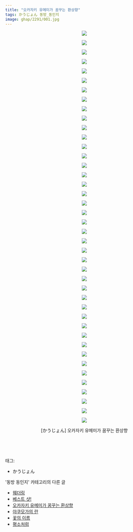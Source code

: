 ```yaml
---
title: "오카자키 유메미가 꿈꾸는 환상향"
tags: かうじょん 동방_동인지
image: ghap/2291/001.jpg
---
```

<div class="article">
<p style="text-align: center; clear: none; float: none;"><img src="{{ site.nasurl }}/ghap/2291/001.jpg"/></p>
<p style="text-align: center; clear: none; float: none;"><img src="{{ site.nasurl }}/ghap/2291/002.jpg"/></p>
<p style="text-align: center; clear: none; float: none;"><img src="{{ site.nasurl }}/ghap/2291/003.jpg"/></p>
<p style="text-align: center; clear: none; float: none;"><img src="{{ site.nasurl }}/ghap/2291/004.jpg"/></p>
<p style="text-align: center; clear: none; float: none;"><img src="{{ site.nasurl }}/ghap/2291/005.jpg"/></p>
<p style="text-align: center; clear: none; float: none;"><img src="{{ site.nasurl }}/ghap/2291/006.jpg"/></p>
<p style="text-align: center; clear: none; float: none;"><img src="{{ site.nasurl }}/ghap/2291/007.jpg"/></p>
<p style="text-align: center; clear: none; float: none;"><img src="{{ site.nasurl }}/ghap/2291/008.jpg"/></p>
<p style="text-align: center; clear: none; float: none;"><img src="{{ site.nasurl }}/ghap/2291/009.jpg"/></p>
<p style="text-align: center; clear: none; float: none;"><img src="{{ site.nasurl }}/ghap/2291/010.jpg"/></p>
<p style="text-align: center; clear: none; float: none;"><img src="{{ site.nasurl }}/ghap/2291/011.jpg"/></p>
<p style="text-align: center; clear: none; float: none;"><img src="{{ site.nasurl }}/ghap/2291/012.jpg"/></p>
<p style="text-align: center; clear: none; float: none;"><img src="{{ site.nasurl }}/ghap/2291/013.jpg"/></p>
<p style="text-align: center; clear: none; float: none;"><img src="{{ site.nasurl }}/ghap/2291/014.jpg"/></p>
<p style="text-align: center; clear: none; float: none;"><img src="{{ site.nasurl }}/ghap/2291/015.jpg"/></p>
<p style="text-align: center; clear: none; float: none;"><img src="{{ site.nasurl }}/ghap/2291/016.jpg"/></p>
<p style="text-align: center; clear: none; float: none;"><img src="{{ site.nasurl }}/ghap/2291/017.jpg"/></p>
<p style="text-align: center; clear: none; float: none;"><img src="{{ site.nasurl }}/ghap/2291/018.jpg"/></p>
<p style="text-align: center; clear: none; float: none;"><img src="{{ site.nasurl }}/ghap/2291/019.jpg"/></p>
<p style="text-align: center; clear: none; float: none;"><img src="{{ site.nasurl }}/ghap/2291/020.jpg"/></p>
<p style="text-align: center; clear: none; float: none;"><img src="{{ site.nasurl }}/ghap/2291/021.jpg"/></p>
<p style="text-align: center; clear: none; float: none;"><img src="{{ site.nasurl }}/ghap/2291/022.jpg"/></p>
<p style="text-align: center; clear: none; float: none;"><img src="{{ site.nasurl }}/ghap/2291/023.jpg"/></p>
<p style="text-align: center; clear: none; float: none;"><img src="{{ site.nasurl }}/ghap/2291/024.jpg"/></p>
<p style="text-align: center; clear: none; float: none;"><img src="{{ site.nasurl }}/ghap/2291/025.jpg"/></p>
<p style="text-align: center; clear: none; float: none;"><img src="{{ site.nasurl }}/ghap/2291/026.jpg"/></p>
<p style="text-align: center; clear: none; float: none;"><img src="{{ site.nasurl }}/ghap/2291/027.jpg"/></p>
<p style="text-align: center; clear: none; float: none;"><img src="{{ site.nasurl }}/ghap/2291/028.jpg"/></p>
<p style="text-align: center; clear: none; float: none;"><img src="{{ site.nasurl }}/ghap/2291/029.jpg"/></p>
<p style="text-align: center; clear: none; float: none;"><img src="{{ site.nasurl }}/ghap/2291/030.jpg"/></p>
<p style="text-align: center; clear: none; float: none;"><img src="{{ site.nasurl }}/ghap/2291/031.jpg"/></p>
<p style="text-align: center; clear: none; float: none;"><img src="{{ site.nasurl }}/ghap/2291/032.jpg"/></p>
<p style="text-align: center; clear: none; float: none;"><img src="{{ site.nasurl }}/ghap/2291/033.jpg"/></p>
<p style="text-align: center; clear: none; float: none;"><img src="{{ site.nasurl }}/ghap/2291/034.jpg"/></p>
<p style="text-align: center; clear: none; float: none;"><img src="{{ site.nasurl }}/ghap/2291/035.jpg"/></p>
<p style="text-align: center; clear: none; float: none;"><img src="{{ site.nasurl }}/ghap/2291/036.jpg"/></p>
<p style="text-align: center; clear: none; float: none;"><img src="{{ site.nasurl }}/ghap/2291/037.jpg"/></p>
<p style="text-align: center; clear: none; float: none;"><img src="{{ site.nasurl }}/ghap/2291/038.jpg"/></p>
<p style="text-align: center; clear: none; float: none;"><img src="{{ site.nasurl }}/ghap/2291/039.jpg"/></p>
<p style="text-align: center; clear: none; float: none;"><img src="{{ site.nasurl }}/ghap/2291/040.jpg"/></p>
<p style="text-align: center; clear: none; float: none;"><img src="{{ site.nasurl }}/ghap/2291/041.jpg"/></p>
<p style="text-align: center; clear: none; float: none;"><img src="{{ site.nasurl }}/ghap/2291/042.jpg"/></p>
<p style="text-align: center; clear: none; float: none;">[かうじょん] 오카자키 유메미가 꿈꾸는 환상향</p>
<p style="text-align: center; clear: none; float: none;"><br/></p>
<p><br/></p>
</div><div class="tagTrail">
<p>태그: </p>
<ul>
<li>かうじょん</li>
</ul>
</div><div class="another">
<p>'동방 동인지' 카테고리의 다른 글</p>
<ul>
<li><a href="/2016-09-23-ghap_2293">웨더링</a></li>
<li><a href="/2016-09-23-ghap_2292">베스트 샷!</a></li>
<li><a href="/2016-09-23-ghap_2291">오카자키 유메미가 꿈꾸는 환상향</a></li>
<li><a href="/2016-09-22-ghap_2289">야쿠모가의 란</a></li>
<li><a href="/2016-09-22-ghap_2288">꽃의 이름</a></li>
<li><a href="/2016-09-22-ghap_2287">평소처럼</a></li>
</ul>
</div><div class="cb_module cb_fluid">
<div class="cb_wrt cb_profile">
</div><!-- commentList close -->
</div>